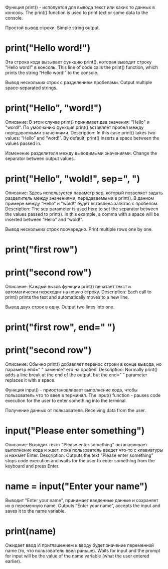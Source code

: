 Функция print() - исполуется для вывода текст или каких то данных в консоль. 
The print() function is used to print text or some data to the console. 

Простой вывод строки.
Simple string output.
# print("Hello word!") 
Эта строка кода вызывает функцию print(), которая выводит строку "Hello word!" в консоль. 
This line of code calls the print() function, which prints the string “Hello word!” to the console. 


Вывод нескольких строк с разделением пробелами.
Output multiple space-separated strings.
# print("Hello", "word!")
Описание: В этом случае print() принимает два значения: "Hello" и "word!".
По умолчанию функция print() вставляет пробел между передаваемыми значениями.
Description: In this case print() takes two values: “Hello” and “word!”.
By default, print() inserts a space between the values passed in.

Изменение разделителя между выводимыми значениями.
Change the separator between output values.
# print("Hello", "wold!", sep=", ")
Описание: Здесь используется параметр sep, который позволяет задать разделитель между значениями, передаваемыми в print(). 
В данном примере между "Hello" и "wold!" будет вставлена запятая с пробелом.
Description: The sep parameter is used here to set the separator between the values passed to print(). 
In this example, a comma with a space will be inserted between “Hello” and “wold!”.

Вывод нескольких строк поочередно.
Print multiple rows one by one.
# print("first row")
# print("second row")
Описание: Каждый вызов функции print() печатает текст и автоматически переходит на новую строку.
Description: Each call to print() prints the text and automatically moves to a new line.

Вывод двух строк в одну.
Output two lines into one.
# print("first row", end=" ")
# print("second row")
Описание: Обычно print() добавляет перенос строки в конце вывода, но параметр end=" " заменяет его на пробел.
Description: Normally print() adds a line break at the end of the output, but the end=” ” parameter replaces it with a space.

Функция input() - приостановливает выполнение кода, чтобы пользователь что то ввел в терминал.
The input() function - pauses code execution for the user to enter something into the terminal.

Получение данных от пользователя.
Receiving data from the user.
# input("Please enter something")
Описание: Выводит текст "Please enter something" останавливает выполнение кода и ждет, пока пользователь введет что-то с клавиатуры и нажмет Enter.
Description: Outputs the text “Please enter something” stops code execution and waits for the user to enter something from the keyboard and press Enter.

# name = input("Enter your name")
Выводит "Enter your name", принимает введенные данные и сохраняет их в переменную name.
Outputs “Enter your name”, accepts the input and saves it to the name variable.
# print(name)
Ожидает ввод И приглашением к вводу будет значение переменной name (то, что пользователь ввел раньше).
Waits for input and the prompt for input will be the value of the name variable (what the user entered earlier).